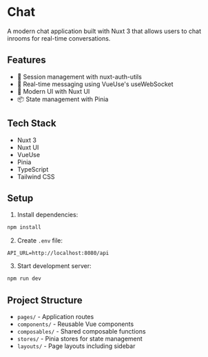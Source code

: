 # Chat

A modern chat application built with Nuxt 3 that allows users to chat inrooms for real-time conversations.

## Features

- 🔐 Session management with nuxt-auth-utils
- 💬 Real-time messaging using VueUse's useWebSocket
- 🎨 Modern UI with Nuxt UI
- 📦 State management with Pinia

## Tech Stack

- Nuxt 3
- Nuxt UI
- VueUse
- Pinia
- TypeScript
- Tailwind CSS

## Setup

1. Install dependencies:
```bash
npm install
```

2. Create `.env` file:
```env
API_URL=http://localhost:8080/api
```

3. Start development server:
```bash
npm run dev
```

## Project Structure

- `pages/` - Application routes
- `components/` - Reusable Vue components
- `composables/` - Shared composable functions
- `stores/` - Pinia stores for state management
- `layouts/` - Page layouts including sidebar
